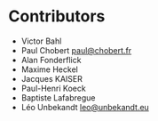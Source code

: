 # Contributors
- Victor Bahl
- Paul Chobert <paul@chobert.fr>
- Alan Fonderflick
- Maxime Heckel
- Jacques KAISER
- Paul-Henri Koeck
- Baptiste Lafabregue
- Léo Unbekandt <leo@unbekandt.eu>
